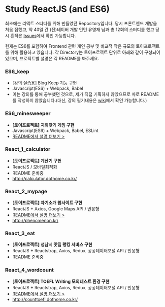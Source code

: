 # Study ReactJS (and ES6)
최초에는 리액트 스터디를 위해 만들었던 Repository입니다. 당시 프론트엔드 개발을 처음 접했고, 약 40일 간 (전)네이버 개발 인턴 유영재 님과 총 12회의 스터디를 했고 당시 흔적은 [Issues](https://github.com/HyunSangHan/study-react/issues)에서 확인 가능합니다.  

현재는 ES6를 포함하여 Frontend 관련 개인 공부 및 비교적 작은 규모의 토이프로젝트를 위해 활용하고 있습니다. 각 Directory는 토이프로젝트 단위로 아래와 같이 구성되어있으며, 프로젝트별 설명은 각 README를 봐주세요.  

### ES6_keep
- [강의 실습용] Blog Keep 기능 구현  
- Javascript(ES6) + Webpack, Babel
- 이는 강의를 통해 공부했던 것으로, 제가 직접 기획하지 않았으므로 따로 README를 작성하지 않았습니다.(대신, 강의 필기내용은 [wiki](https://github.com/HyunSangHan/study-react/wiki/%5B%EC%8B%A4%EC%8A%B5%5D-JS-ES6%EB%A5%BC-%ED%99%9C%EC%9A%A9%ED%95%98%EC%97%AC-Blog-Keep-%EB%AA%A9%EB%A1%9D-%EB%A7%8C%EB%93%A4%EA%B8%B0)에서 확인 가능합니다.)

### ES6_minesweeper
- **[토이프로젝트] 지뢰찾기 게임 구현**
- Javascript(ES6) + Webpack, Babel, ESLint
- [README에서 설명 더보기 >](https://github.com/HyunSangHan/study-react/tree/master/ES6_minesweeper)

### React_1_calculator
- **[토이프로젝트] 계산기 구현**
- ReactJS / 모바일최적화
- README 준비중
- http://calculator.dothome.co.kr/

### React_2_mypage
- **[토이프로젝트] 자기소개 웹사이트 구현**
- ReactJS + Axios, Google Maps API / 반응형
- [README에서 설명 더보기 >](https://github.com/HyunSangHan/study-react/tree/master/React_2_mypage)
- http://phenomenon.kr/

### React_3_eat
- **[토이프로젝트] 성남시 맛집 랭킹 서비스 구현**
- ReactJS + Reactstrap, Axios, Redux, 공공데이터포털 API / 반응형
- README 준비중

### React_4_wordcount
- **[토이프로젝트] TOEFL Writing 모의테스트 환경 구현**
- ReactJS + Reactstrap, Axios, Redux, 공공데이터포털 API / 반응형
- [README에서 설명 더보기 >](https://github.com/HyunSangHan/study-react/tree/master/React_4_wordcount)
- http://counttoefl.dothome.co.kr/

